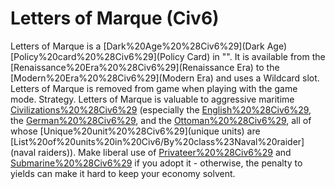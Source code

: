 # Letters of Marque (Civ6)

Letters of Marque is a [Dark%20Age%20%28Civ6%29](Dark Age) [Policy%20card%20%28Civ6%29](Policy Card) in "". It is available from the [Renaissance%20Era%20%28Civ6%29](Renaissance Era) to the [Modern%20Era%20%28Civ6%29](Modern Era) and uses a Wildcard slot. Letters of Marque is removed from game when playing with the game mode.
Strategy.
Letters of Marque is valuable to aggressive maritime [Civilizations%20%28Civ6%29](civilizations) (especially the [English%20%28Civ6%29](English), the [German%20%28Civ6%29](Germans), and the [Ottoman%20%28Civ6%29](Ottomans), all of whose [Unique%20unit%20%28Civ6%29](unique units) are [List%20of%20units%20in%20Civ6/By%20class%23Naval%20raider](naval raiders)). Make liberal use of [Privateer%20%28Civ6%29](Privateers) and [Submarine%20%28Civ6%29](Submarines) if you adopt it - otherwise, the penalty to yields can make it hard to keep your economy solvent.